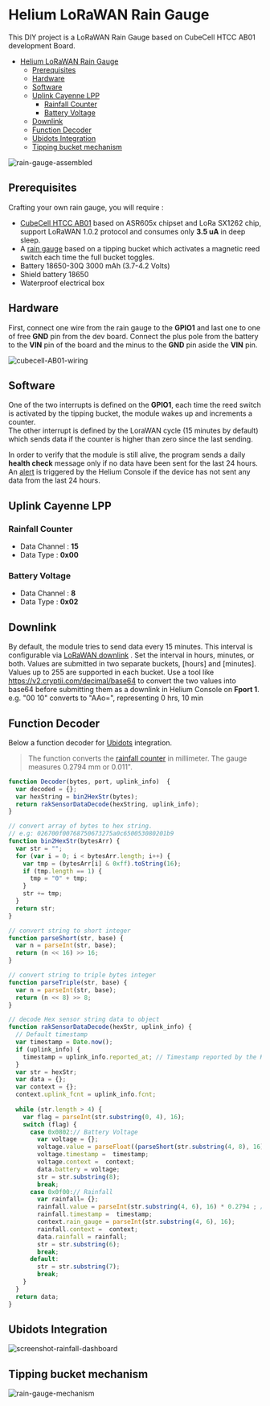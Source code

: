 
# Helium LoRaWAN Rain Gauge

This DIY project is a LoRaWAN Rain Gauge based on CubeCell HTCC AB01 development Board.

- [Helium LoRaWAN Rain Gauge](#helium-lorawan-rain-gauge)
  - [Prerequisites](#prerequisites)
  - [Hardware](#hardware)
  - [Software](#software)
  - [Uplink Cayenne LPP](#uplink-cayenne-lpp)
    - [Rainfall Counter](#rainfall-counter)
    - [Battery Voltage](#battery-voltage)
  - [Downlink](#downlink)
  - [Function Decoder](#function-decoder)
  - [Ubidots Integration](#ubidots-integration)
  - [Tipping bucket mechanism](#tipping-bucket-mechanism)

![rain-gauge-assembled](./img/rain-gauge-assembled.jpg)

## Prerequisites

Crafting your own rain gauge, you will require : 
- [CubeCell HTCC AB01](https://heltec.org/project/htcc-ab01/) based on ASR605x chipset and LoRa SX1262 chip, support LoRaWAN 1.0.2 protocol and consumes only **3.5 uA** in deep sleep.
- A [rain gauge](https://www.aliexpress.com/item/2026877912.html) based on a tipping bucket which activates a magnetic reed switch each time the full bucket toggles.    
- Battery 18650-30Q 3000 mAh (3.7-4.2 Volts)
- Shield battery 18650
- Waterproof electrical box

## Hardware

First, connect one wire from the rain gauge to the **GPIO1** and last one to one of free **GND** pin from the dev board.
Connect the plus pole from the battery to the **VIN** pin of the board and the minus to the **GND** pin aside the **VIN** pin.

![cubecell-AB01-wiring](./img/cubecell-AB01-wiring.jpg)

## Software

One of the two interrupts is defined on the **GPIO1**, each time the reed switch is activated by the tipping bucket, the module wakes up and increments a counter.   
The other interrupt is defined by the LoraWAN cycle (15 minutes by default) which sends data if the counter is higher than zero since the last sending.

In order to verify that the module is still alive, the program sends a daily **health check** message only if no data have been sent for the last 24 hours.  
An [alert](https://docs.helium.com/use-the-network/console/alerts/) is triggered by the Helium Console if the device has not sent any data from the last 24 hours.

## Uplink Cayenne LPP

###  <a name='RainfallCounter'></a>Rainfall Counter

- Data Channel : **15**
- Data Type : **0x00**

###  <a name='BatteryVoltage'></a>Battery Voltage

- Data Channel : **8**
- Data Type : **0x02**

## Downlink

By default, the module tries to send data every 15 minutes. This interval is configurable via [LoRaWAN downlink](https://docs.helium.com/use-the-network/console/integrations/http) .
Set the interval in hours, minutes, or both. Values are submitted in two separate buckets, [hours] and [minutes].
Values up to 255 are supported in each bucket. Use a tool like https://v2.cryptii.com/decimal/base64 to convert the two values into base64 before submitting them as a downlink in Helium Console on **Fport 1**.
e.g. "00 10" converts to "AAo=", representing 0 hrs, 10 min

## Function Decoder

Below a function decoder for [Ubidots](https://stem.ubidots.com) integration.

> The function converts the [rainfall counter](#rainfall-counter) in millimeter. The gauge measures 0.2794 mm or 0.011".  


``` javascript
function Decoder(bytes, port, uplink_info)  {
  var decoded = {};
  var hexString = bin2HexStr(bytes);
  return rakSensorDataDecode(hexString, uplink_info);
}

// convert array of bytes to hex string.
// e.g: 026700f00768750673275a0c650053080201b9
function bin2HexStr(bytesArr) {
  var str = "";
  for (var i = 0; i < bytesArr.length; i++) {
    var tmp = (bytesArr[i] & 0xff).toString(16);
    if (tmp.length == 1) {
      tmp = "0" + tmp;
    }
    str += tmp;
  }
  return str;
}

// convert string to short integer
function parseShort(str, base) {
  var n = parseInt(str, base);
  return (n << 16) >> 16;
}

// convert string to triple bytes integer
function parseTriple(str, base) {
  var n = parseInt(str, base);
  return (n << 8) >> 8;
}

// decode Hex sensor string data to object
function rakSensorDataDecode(hexStr, uplink_info) {
  // Default timestamp
  var timestamp = Date.now();
  if (uplink_info) {
    timestamp = uplink_info.reported_at; // Timestamp reported by the Helium router
  }
  var str = hexStr;
  var data = {};
  var context = {};
  context.uplink_fcnt = uplink_info.fcnt;
  
  while (str.length > 4) {
    var flag = parseInt(str.substring(0, 4), 16);
    switch (flag) {
      case 0x0802:// Battery Voltage
        var voltage = {};
        voltage.value = parseFloat((parseShort(str.substring(4, 8), 16) * 0.01).toFixed(2)); // Unit: Volts
        voltage.timestamp =  timestamp;
        voltage.context =  context;           
        data.battery = voltage;
        str = str.substring(8);
        break;
      case 0x0f00:// Rainfall
        var rainfall= {};
        rainfall.value = parseInt(str.substring(4, 6), 16) * 0.2794 ; // Unit: mm
        rainfall.timestamp =  timestamp;
        context.rain_gauge = parseInt(str.substring(4, 6), 16);
        rainfall.context =  context;           
        data.rainfall = rainfall;
        str = str.substring(6);
        break;          
      default:
        str = str.substring(7);
        break;
    }
  }
  return data;
}
```
## Ubidots Integration

![screenshot-rainfall-dashboard](./img/screenshot-rainfall-dashboard.png)
  
## Tipping bucket mechanism

![rain-gauge-mechanism](./img/rain-gauge-mechanism.jpg)